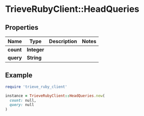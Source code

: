 # TrieveRubyClient::HeadQueries

## Properties

| Name | Type | Description | Notes |
| ---- | ---- | ----------- | ----- |
| **count** | **Integer** |  |  |
| **query** | **String** |  |  |

## Example

```ruby
require 'trieve_ruby_client'

instance = TrieveRubyClient::HeadQueries.new(
  count: null,
  query: null
)
```

